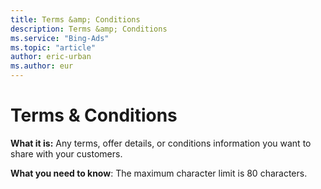 ```yaml
---
title: Terms &amp; Conditions
description: Terms &amp; Conditions
ms.service: "Bing-Ads"
ms.topic: "article"
author: eric-urban
ms.author: eur
---
```


# Terms &amp; Conditions

**What it is:** Any terms, offer details, or conditions information you want to share with your customers.

**What you need to know**: The maximum character limit is 80 characters.


